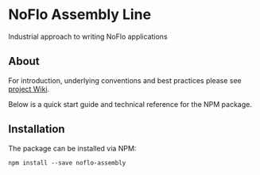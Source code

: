 # NoFlo Assembly Line

Industrial approach to writing NoFlo applications

## About

For introduction, underlying conventions and best practices please see [project Wiki](https://github.com/trustmaster/noflo-assembly/wiki).

Below is a quick start guide and technical reference for the NPM package.

## Installation

The package can be installed via NPM:

```
npm install --save noflo-assembly
```
